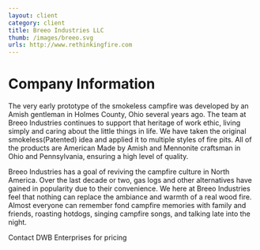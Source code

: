 ```yaml
---
layout: client
category: client
title: Breeo Industries LLC
thumb: /images/breeo.svg
urls: http://www.rethinkingfire.com
---
```


# Company Information

The very early prototype of the smokeless campfire was developed by an Amish gentleman in Holmes County, Ohio several years ago. The team at Breeo Industries continues to support that heritage of work ethic, living simply and caring about the little things in life. We have taken the original smokeless(Patented) idea and applied it to multiple styles of fire pits. All of the products are American Made by Amish and Mennonite craftsman in Ohio and Pennsylvania, ensuring a high level of quality.

Breeo Industries has a goal of reviving the campfire culture in North America. Over the last decade or two, gas logs and other alternatives have gained in popularity due to their convenience. We here at Breeo Industries feel that nothing can replace the ambiance and warmth of a real wood fire. Almost everyone can remember fond campfire memories with family and friends, roasting hotdogs, singing campfire songs, and talking late into the night.

Contact DWB Enterprises for pricing
